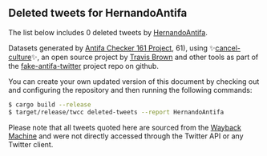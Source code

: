## Deleted tweets for HernandoAntifa

The list below includes 0 deleted tweets by
[HernandoAntifa](https://twitter.com/HernandoAntifa).



Datasets generated by [Antifa Checker 161 Project](https://twitter.com/antifacheck161), 61), using ✨[cancel-culture](https://github.com/travisbrown/cancel-culture)✨, an open source project by 
[Travis Brown](https://twitter.com/travisbrown) and other tools as part of the 
[fake-antifa-twitter](https://github.com/antifacheck161/fake-antifa-twitter) project repo on github.

You can create your own updated version of this document by checking out and configuring the
repository and then running the following commands:

```bash
$ cargo build --release
$ target/release/twcc deleted-tweets --report HernandoAntifa
```

Please note that all tweets quoted here are sourced from the
[Wayback Machine](https://web.archive.org) and were not directly accessed through the Twitter API or
any Twitter client.

